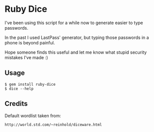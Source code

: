 # Ruby Dice

I've been using this script for a while now to generate easier to type passwords.

In the past I used LastPass' generator, but typing those passwords in a phone is beyond painful.

Hope someone finds this useful and let me know what stupid security mistakes I've made :)

## Usage

    $ gem install ruby-dice
    $ dice --help

## Credits

Default wordlist taken from:

    http://world.std.com/~reinhold/diceware.html
